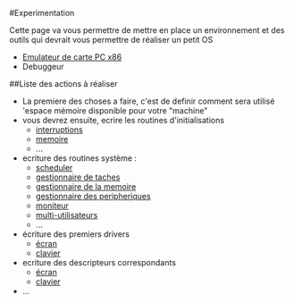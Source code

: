 #Experimentation

Cette page va vous permettre de mettre en place un environnement et des outils qui devrait vous permettre de réaliser un petit OS 

- [Emulateur de carte PC x86](emulateurX86.md)
- Debuggeur


##Liste des actions à réaliser

- La premiere des choses a faire, c'est de definir comment sera utilisé 'espace mémoire disponible pour votre "machine"
- vous devrez ensuite, ecrire les routines d'initialisations
	- [interruptions](initInterruptions.md)
	- [memoire](initMemoire.md)
	- ...
- ecriture des routines système :
	- [scheduler](codeScheduler.md)
	- [gestionnaire de taches](codeGestTaches.md)
	- [gestionnaire de la memoire](codeGestMemoire.md)
	- [gestionnaire des peripheriques](codeGestPeripheriques.md)
	- [moniteur](codeMoniteur.md)
	- [multi-utilisateurs](multiUsers.md)
	- ...
- écriture des premiers drivers 
	- [écran](driverEcran.md)
	- [clavier](driverClavier.md)
- ecriture des descripteurs correspondants
	- [écran](descripteurEcran.md)
	- [clavier](descripteurClavier.md)
- ...